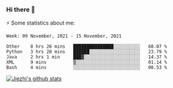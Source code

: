 ### Hi there 👋

⚡ Some statistics about me:


<!--START_SECTION:waka-->
```text
Week: 09 November, 2021 - 15 November, 2021

Other    8 hrs 26 mins   ███████████████░░░░░░░░░░   60.07 % 
Python   3 hrs 20 mins   ██████░░░░░░░░░░░░░░░░░░░   23.79 % 
Java     2 hrs 1 min     ███▓░░░░░░░░░░░░░░░░░░░░░   14.37 % 
XML      9 mins          ▒░░░░░░░░░░░░░░░░░░░░░░░░   01.14 % 
Bash     4 mins          ░░░░░░░░░░░░░░░░░░░░░░░░░   00.53 % 
```
<!--END_SECTION:waka-->





[![Jiezhi's github stats](https://github-readme-stats.vercel.app/api?username=Jiezhi&show_icons=true)](https://github.com/Jiezhi/github-readme-stats)

<!--
[![Top Langs](https://github-readme-stats.vercel.app/api/top-langs/?username=Jiezhi&hide=javascript,html)](https://github.com/Jiezhi/github-readme-stats)

**Jiezhi/Jiezhi** is a ✨ _special_ ✨ repository because its `README.md` (this file) appears on your GitHub profile.

Here are some ideas to get you started:

- 🔭 I’m currently working on ...
- 🌱 I’m currently learning ...
- 👯 I’m looking to collaborate on ...
- 🤔 I’m looking for help with ...
- 💬 Ask me about ...
- 📫 How to reach me: ...
- 😄 Pronouns: ...
- ⚡ Fun fact: ...
-->

